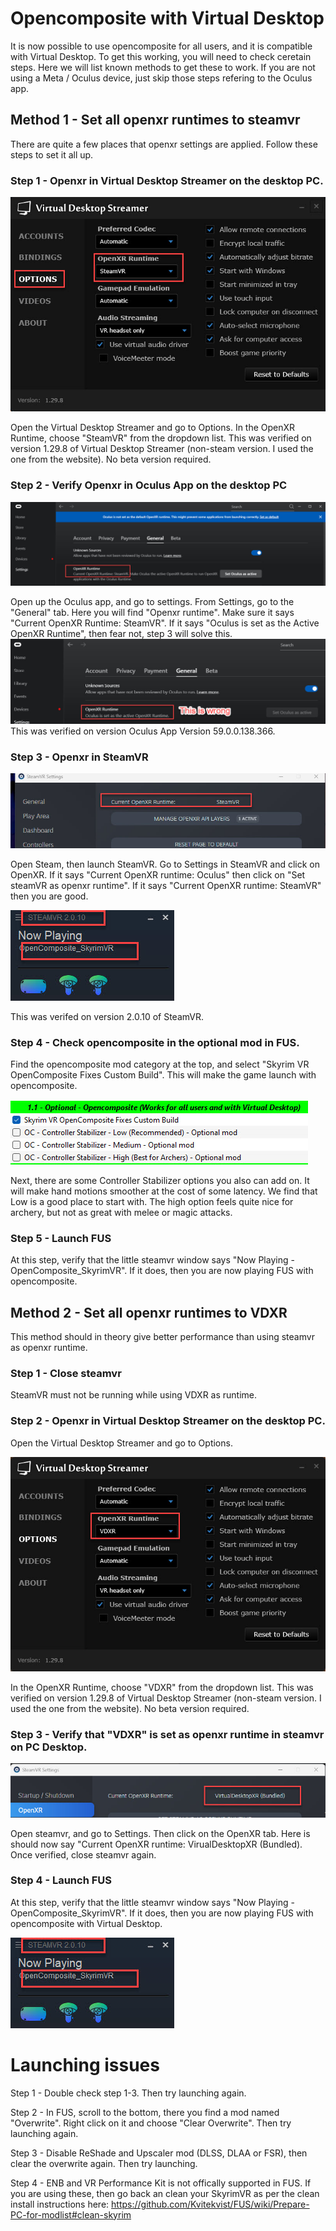 # Opencomposite with Virtual Desktop
It is now possible to use opencomposite for all users, and it is compatible with Virtual Desktop. To get this working, you will need to check ceretain steps. Here we will list known methods to get these to work. If you are not using a Meta / Oculus device, just skip those steps refering to the Oculus app.

## Method 1 - Set all openxr runtimes to steamvr
There are quite a few places that openxr settings are applied. Follow these steps to set it all up.

### Step 1 - Openxr in Virtual Desktop Streamer on the desktop PC.
![](https://github.com/Kvitekvist/FUS/blob/main/images/VD%20Steamvr.jpg?raw=true)

Open the Virtual Desktop Streamer and go to Options.
In the OpenXR Runtime, choose "SteamVR" from the dropdown list.
This was verified on version 1.29.8 of Virtual Desktop Streamer (non-steam version. I used the one from the website). No beta version required.

### Step 2 - Verify Openxr in Oculus App on the desktop PC
![](https://github.com/Kvitekvist/FUS/blob/main/images/oculus%20steamvr.jpg?raw=true)

Open up the Oculus app, and go to settings.
From Settings, go to the "General" tab.
Here you will find "Openxr runtime". Make sure it says "Current OpenXR Runtime: SteamVR".
If it says "Oculus is set as the Active OpenXR Runtime", then fear not, step 3 will solve this.
![](https://github.com/Kvitekvist/FUS/blob/main/images/oculus%20wrong%20openxr.jpg?raw=true)
This was verified on version Oculus App Version 59.0.0.138.366.

### Step 3 - Openxr in SteamVR
![](https://github.com/Kvitekvist/FUS/blob/main/images/steamvr%20openxr.jpg?raw=true)

Open Steam, then launch SteamVR.
Go to Settings in SteamVR and click on OpenXR.
If it says "Current OpenXR runtime: Oculus" then click on "Set steamVR as openxr runtime".
If it says "Current OpenXR runtime: SteamVR" then you are good.

![](https://github.com/Kvitekvist/FUS/blob/main/images/working%20oc.jpg?raw=true)

This was verifed on version 2.0.10 of SteamVR.

### Step 4 - Check opencomposite in the optional mod in FUS.
Find the opencomposite mod category at the top, and select "Skyrim VR OpenComposite Fixes Custom Build". This will make the game launch with opencomposite.

![](https://github.com/Kvitekvist/FUS/blob/main/images/opencomposite-selected.jpg?raw=true)

Next, there are some Controller Stabilizer options you also can add on. It will make hand motions smoother at the cost of some latency. We find that Low is a good place to start with. The high option feels quite nice for archery, but not as great with melee or magic attacks. 

### Step 5 - Launch FUS
At this step, verify that the little steamvr window says "Now Playing - OpenComposite_SkyrimVR". If it does, then you are now playing FUS with opencomposite.

## Method 2 - Set all openxr runtimes to VDXR
This method should in theory give better performance than using steamvr as openxr runtime.

### Step 1 - Close steamvr
SteamVR must not be running while using VDXR as runtime. 

### Step 2 - Openxr in Virtual Desktop Streamer on the desktop PC.
Open the Virtual Desktop Streamer and go to Options.

![](https://github.com/Kvitekvist/FUS/blob/main/images/VD%20streamer%20vdxr.jpg?raw=true)

In the OpenXR Runtime, choose "VDXR" from the dropdown list.
This was verified on version 1.29.8 of Virtual Desktop Streamer (non-steam version. I used the one from the website). No beta version required.

### Step 3 - Verify that "VDXR" is set as openxr runtime in steamvr on PC Desktop.
![](https://github.com/Kvitekvist/FUS/blob/main/images/steamvr%20vdxr.jpg?raw=true)

Open steamvr, and go to Settings.
Then click on the OpenXR tab. Here is should now say "Current OpenXR runtime: VirualDesktopXR (Bundled).
Once verified, close steamvr again.

### Step 4 - Launch FUS
At this step, verify that the little steamvr window says "Now Playing - OpenComposite_SkyrimVR". If it does, then you are now playing FUS with opencomposite with Virtual Desktop.

![](https://github.com/Kvitekvist/FUS/blob/main/images/working%20oc.jpg?raw=true)


# Launching issues
Step 1 - Double check step 1-3. Then try launching again.

Step 2 - In FUS, scroll to the bottom, there you find a mod named "Overwrite". Right click on it and choose "Clear Overwrite". Then try launching again.

Step 3 - Disable ReShade and Upscaler mod (DLSS, DLAA or FSR), then clear the overwrite again. Then try launching.

Step 4 - ENB and VR Performance Kit is not offically supported in FUS. If you are using these, then go back an clean your SkyrimVR as per the clean install instructions here: https://github.com/Kvitekvist/FUS/wiki/Prepare-PC-for-modlist#clean-skyrim